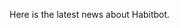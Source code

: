 Here is the latest news about Habitbot.

<div data-lift="if?extra_true=has_blog">
      <div data-lift="blog.simple"></div>
</div>

[title: Home]: /
